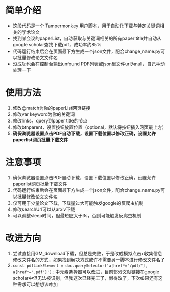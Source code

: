 # 简单介绍
- 这段代码是一个 Tampermonkey 用户脚本，用于自动化下载与特定关键词相关的学术论文
- 找到某会议的paperList，自动获取与关键词相关的所有paper title并自动从google scholar查找下载pdf，成功率约85%
- 代码运行结束后会在页面最下方生成一个json文件，配合change_name.py可以批量修改论文文件名
- 没成功也会在控制台输出unfound PDF列表或json里文件url为null，自己手动处理一下

# 使用方法
1. 修改@match为你的paperList网页链接
2. 修改var keyword为你的关键词
3. 修改links，query到paper title的节点
4. 修改btnparent，设置按钮放置位置（optional，默认将按钮插入网页最上方）
5. <b>确保浏览器设置点击PDF自动下载，设置下载位置以修改正确，设置允许paperlist网页批量下载文件</b>


# 注意事项
1. 确保浏览器设置点击PDF自动下载，设置下载位置以修改正确，设置允许paperlist网页批量下载文件
2. 代码运行结束后会在页面最下方生成一个json文件，配合change_name.py可以批量修改论文文件名
3. 仅可用于少量论文下载，下载量过大可能触发google的反爬虫机制
4. 修改searchUrl可以从arxiv下载
5. 可以调整sleep时间，但最短应大于3s，否则可能触发反爬虫机制

# 改进方向
1. 尝试直接用GM_download下载，但总是失败，于是改成模拟点击+收集信息修改文件名的方式，如果找到解决方式或许不需要另一脚本进行修改文件名了
2. `const pdfLinkElement = doc.querySelector('a[href*="/pdf/"], a[href*=".pdf"]');` 中元素选择器可以改进，目前部分文献链接在google scholar中但无法被识别，但我这次已经完工了，懒得改了，下次如果还有这种需求可以想想该咋加





